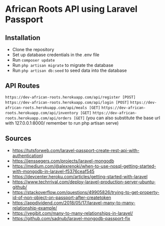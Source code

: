 # African Roots API using Laravel Passport

## Installation

 - Clone the repository
 - Set up database credentials in the .env file
 - Run ```composer update```
 - Run ```php artisan migrate``` to migrate the database
 - Run ```php artisan db:seed``` to seed data into the database

## API Routes

```https://dev-african-roots.herokuapp.com/api/register [POST]```
```https://dev-african-roots.herokuapp.com/api/login [POST]```
```https://dev-african-roots.herokuapp.com/api/meals [GET]```
```https://dev-african-roots.herokuapp.com/api/inventory [GET]```
```https://dev-african-roots.herokuapp.com/api/orders [GET]```
(you can also substitute the base url with 127.0.0.1:8000/ remember to run php artisan serve)

## Sources

- https://tutsforweb.com/laravel-passport-create-rest-api-with-authentication)
- https://jenssegers.com/projects/laravel-mongodb
- https://medium.com/@alexrenoki/when-to-use-nosql-getting-started-with-mongodb-in-laravel-f5376ceaf545
- https://devcenter.heroku.com/articles/getting-started-with-laravel
- https://www.techrrival.com/deploy-laravel-production-server-ubuntu-github/
- https://stackoverflow.com/questions/49905826/trying-to-get-property-id-of-non-object-on-passport-after-createtoken
- https://appdividend.com/2018/05/17/laravel-many-to-many-relationship-example/
- https://vegibit.com/many-to-many-relationships-in-laravel/
- https://github.com/sadnub/laravel-mongodb-passport-fix
